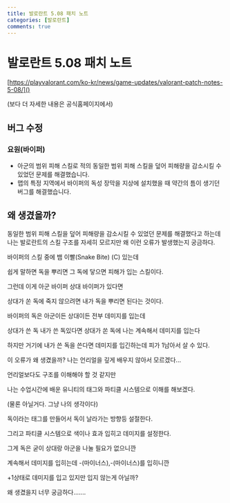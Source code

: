 ```yaml
---
title: 발로란트 5.08 패치 노트
categories: [발로란트]
comments: true
---
```



# 발로란트 5.08 패치 노트

[https://playvalorant.com/ko-kr/news/game-updates/valorant-patch-notes-5-08/]()

(보다 더 자세한 내용은 공식홈페이지에서)



## 버그 수정

### 요원(바이퍼)

- 아군의 범위 피해 스킬로 적의 동일한 범위 피해 스킬을 덮어 피해량을 감소시킬 수 있었던 문제를 해결했습니다.
- 맵의 특정 지역에서 바이퍼의 독성 장막을 지상에 설치했을 때 약간의 틈이 생기던 버그를 해결했습니다.



## 왜 생겼을까?

동일한 범위 피해 스킬을 덮어 피해량을 감소시킬 수 있었던 문제를 해결했다고 하는데 나는 발로란트의 스킬 구조를 자세히 모르지만 왜 이런 오류가 발생했는지 궁금하다.



바이퍼의 스킬 중에 뱀 이빨(Snake Bite) (C) 있는데

쉽게 말하면 독을 뿌리면 그 독에 닿으면 피해가 입는 스킬이다.



그런데 이게 아군 바이퍼 상대 바이퍼가 있다면 

상대가 쏜 독에 죽지 않으려면 내가 독을 뿌리면 된다는 것이다.

바이퍼의 독은 아군이든 상대이든 전부 데미지를 입는데 

상대가 쓴 독 내가 쓴 독있다면 상대가 쏜 독에 나는 계속해서 데미지를 입는다

하지만 거기에 내가 쓴 독을 쓴다면 데미지를 입긴하는데 피가 1남아서 살 수 있다.



이 오류가 왜 생겼을까? 나는 언리얼을 깊게 배우지 않아서 모르겠다...

언리얼보다도 구조를 이해해야 할 것 같지만 

나는 수업시간에 배운 유니티의 태그와 파티클 시스템으로 이해를 해보겠다.

(물론 아닐거다. 그냥 나의 생각이다)



독이라는 태그를 만들어서 독이 날라가는 방향등 설절한다.

그리고 파티클 시스템으로 색이나 효과 입히고 데미지를 설정한다.



그게 독은 굳이 상대랑 아군을 나눌 필요가 없으니깐 

계속해서 데미지를 입히는데 -(마이너스),-(마이너스)를 입히니깐

+1상태로 데미지를 입고 있지만 입지 않는게 아닐까?



왜 생겼을지 너무 궁금하다.......